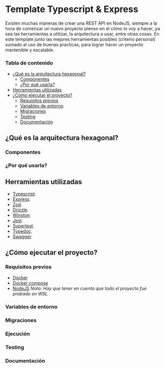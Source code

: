 # Template Typescript & Express
Existen muchas maneras de crear una REST API en NodeJS, siempre a la hora de comenzar un nuevo proyecto pienso en el cómo lo voy a hacer, ya sea las herramientas a utilizar, la arquitectura a usar, entre otras cosas. En este template junto las mejores herramientas posibles (criterio personal) sumado al uso de buenas practicas, para lograr hacer un proyecto mantenible y escalable.

### Tabla de contenido
- [¿Qué es la arquitectura hexagonal?](#que-es-la-arquitectura-hexagonal)
  - [Componentes](#componentes)
  - [¿Por qué usarla?](#por-que-usarla)
- [Herramientas utilizadas](#herramientas-utilizadas)
- [¿Cómo ejecutar el proyecto?](#como-ejecutar-el-proyecto)
  - [Requisitos previos](#requisitos-previos)
  - [Variables de entorno](#variables-de-entorno)
  - [Migraciones](#migraciones)
  - [Testing](#testing)
  - [Documentación](#documentacion)

## ¿Qué es la arquitectura hexagonal?

### Componentes

### ¿Por qué usarla?

## Herramientas utilizadas
- [Typescript](https://www.typescriptlang.org/docs/). 
- [Express](https://expressjs.com).
- [Zod](https://zod.dev).
- [Drizzle](https://orm.drizzle.team/docs/overview).
- [Winston](https://www.npmjs.com/package/winston).
- [Jest](https://jestjs.io/docs/getting-started).
- [Supertest](https://www.npmjs.com/package/supertest).
- [Typedoc](https://typedoc.org/guides/installation/).
- [Swagger](https://www.npmjs.com/package/swagger-jsdoc).

## ¿Cómo ejecutar el proyecto?
### Requisitos previos
- [Docker]()
- [Docker compose]()
- [NodeJS]()
*Nota: Hay que tener en cuenta que todo el proyecto fue probado en WSL*

### Variables de entorno

### Migraciones

### Ejecución

### Testing

### Documentación